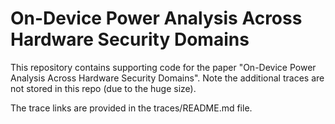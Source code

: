 # On-Device Power Analysis Across Hardware Security Domains

This repository contains supporting code for the paper "On-Device Power Analysis Across Hardware Security Domains". Note the additional traces are not stored in this repo (due to the huge size).

The trace links are provided in the traces/README.md file.
